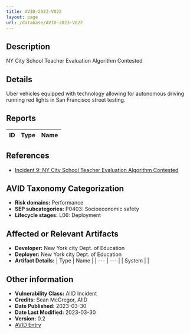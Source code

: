 ```yaml
---
title: AVID-2023-V022
layout: page
url: /database/AVID-2023-V022
---
```


## Description

NY City School Teacher Evaluation Algorithm Contested

## Details

Uber vehicles equipped with technology allowing for autonomous driving running red lights in San Francisco street testing.

## Reports 

| ID | Type | Name |
| --- | --- | --- | 

## References

- [Incident 9: NY City School Teacher Evaluation Algorithm Contested](https://incidentdatabase.ai/cite/9)

## AVID Taxonomy Categorization

- **Risk domains:** Performance
- **SEP subcategories:** P0403: Socioeconomic safety
- **Lifecycle stages:** L06: Deployment

## Affected or Relevant Artifacts

- **Developer:** New York city Dept. of Education
- **Deployer:** New York city Dept. of Education
- **Artifact Details:**
| Type | Name |
| --- | --- | 
| System |  |

## Other information

- **Vulnerability Class:** AIID Incident
- **Credits:** Sean McGregor, AIID
- **Date Published:** 2023-03-30
- **Date Last Modified:** 2023-03-30
- **Version:** 0.2
- [AVID Entry](https://github.com/avidml/avid-db/tree/main/vulnerabilities/2023/AVID-2023-V022.json)

